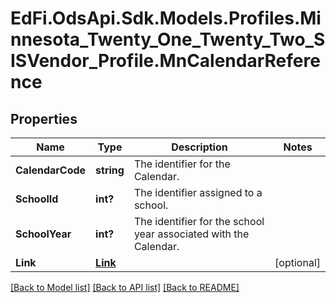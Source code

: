 # EdFi.OdsApi.Sdk.Models.Profiles.Minnesota_Twenty_One_Twenty_Two_SISVendor_Profile.MnCalendarReference
## Properties

Name | Type | Description | Notes
------------ | ------------- | ------------- | -------------
**CalendarCode** | **string** | The identifier for the Calendar. | 
**SchoolId** | **int?** | The identifier assigned to a school. | 
**SchoolYear** | **int?** | The identifier for the school year associated with the Calendar. | 
**Link** | [**Link**](Link.md) |  | [optional] 

[[Back to Model list]](../README.md#documentation-for-models) [[Back to API list]](../README.md#documentation-for-api-endpoints) [[Back to README]](../README.md)

